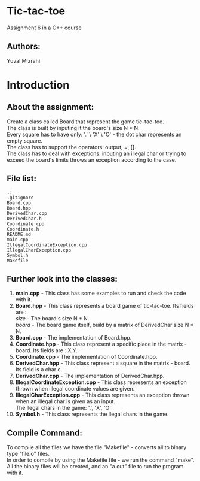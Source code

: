 Tic-tac-toe
===  

Assignment 6 in a C++ course  

Authors:
--
Yuval Mizrahi

**Introduction**
==

About the assignment:
-- 
Create a class called Board that represent the game tic-tac-toe.  
The class is built by inputing it the board's size N * N.  
Every square has to have only: '.' \ 'X' \ 'O' - the dot char represents an empty square.  
The class has to support the operators: output, =, [].  
The class has to deal with exceptions: 
inputing an illegal char or trying to exceed the board's limits throws an exception according to the case.  
    
**File list:**  
--  

```  
.: 
.gitignore 
Board.cpp  
Board.hpp  
DerivedChar.cpp  
DerivedChar.h    
Coordinate.cpp  
Coordinate.h    
README.md  
main.cpp  
IllegalCoordinateException.cpp  
IllegalCharException.cpp 
Symbol.h  
Makefile  
```  
Further look into the classes:     
--  
1. **main.cpp** - This class has some examples to run and check the code with it.  
2. **Board.hpp** - This class represents a board game of tic-tac-toe. Its fields are :   
*size* - The board's size N * N.   
*board* - The board game itself, build by a matrix of DerivedChar size N * N.         
3. **Board.cpp** - The implementation of Board.hpp.   
4. **Coordinate.hpp** - This class represent a specific place in the matrix - board. Its fields are : X,Y.  
5. **Coordinate.cpp** -  The implementation of Coordinate.hpp.  
6. **DerivedChar.hpp** - This class represent a square in the matrix - board. Its field is a char c.   
7. **DerivedChar.cpp** - The implementation of DerivedChar.hpp.   
8. **IllegalCoordinateException.cpp** - This class represents an exception thrown when illegal coordinate values are given.  
9. **IllegalCharException.cpp** - This class represents an exception thrown when an illegal char is given as an input.  
The llegal chars in the game: '.', 'X', 'O' .  
10. **Symbol.h** -  This class represents the llegal chars in the game.  

Compile Command:  
--  
To compile all the files we have the file "Makefile" - converts all to binary type "file.o" files.  
In order to compile by using the Makefile file - we run the command "make".  
All the binary files will be created, and an "a.out" file to run the program with it.  
